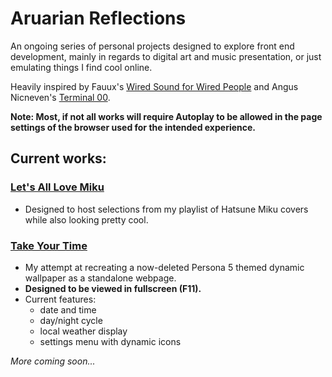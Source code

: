 # Aruarian Reflections
An ongoing series of personal projects designed to explore front end development, mainly in regards to digital art and music presentation, or just emulating things I find cool online.

Heavily inspired by Fauux's [Wired Sound for Wired People](https://fauux.neocities.org/) and Angus Nicneven's [Terminal 00](https://angusnicneven.com/).

**Note: Most, if not all works will require Autoplay to be allowed in the page settings of the browser used for the intended experience.**

## Current works:
### [Let's All Love Miku](https://jcurtis182.github.io/AruarianReflections/Miku/index.html)
  * Designed to host selections from my playlist of Hatsune Miku covers while also looking pretty cool.
  
### [Take Your Time](https://jcurtis182.github.io/AruarianReflections/P5Wallpaper/index.html)
  * My attempt at recreating a now-deleted Persona 5 themed dynamic wallpaper as a standalone webpage. 
  * **Designed to be viewed in fullscreen (F11).**
  * Current features: 
    * date and time 
    * day/night cycle
    * local weather display
    * settings menu with dynamic icons

*More coming soon...*
